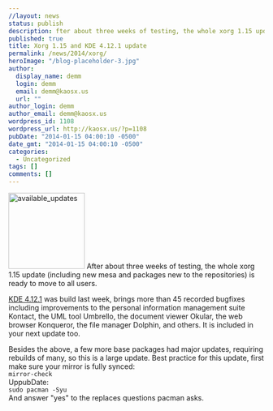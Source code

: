 ```yaml
---
//layout: news
status: publish
description: fter about three weeks of testing, the whole xorg 1.15 update (including new mesa and packages new to the repositories) is ready to move
published: true
title: Xorg 1.15 and KDE 4.12.1 update
permalink: /news/2014/xorg/
heroImage: "/blog-placeholder-3.jpg"
author:
  display_name: demm
  login: demm
  email: demm@kaosx.us
  url: ""
author_login: demm
author_email: demm@kaosx.us
wordpress_id: 1108
wordpress_url: http://kaosx.us/?p=1108
pubDate: "2014-01-15 04:00:10 -0500"
date_gmt: "2014-01-15 04:00:10 -0500"
categories:
  - Uncategorized
tags: []
comments: []
---
```


<p><img src="http://kaosx.us/wp-content/uploads/2014/01/available_updates-150x150.png" alt="available_updates" width="150" height="150" class="alignleft size-thumbnail wp-image-1120" /> After about three weeks of testing, the whole xorg 1.15 update (including new mesa and packages new to the repositories) is ready to move to all users.</p>
<p><a class="fancybox-iframe" href="http://kde.org/announcements/announce-4.12.1.php" title="kde 4.12.1"> KDE 4.12.1</a> was build last week, brings more than 45 recorded bugfixes including improvements to the personal information management suite Kontact, the UML tool Umbrello, the document viewer Okular, the web browser Konqueror, the file manager Dolphin, and others.  It is included in your next update too.</p>
<p>Besides the above, a few more base packages had major updates, requiring rebuilds of many, so this is a large update. Best practice for this update, first make sure your mirror is fully synced:<br />
<code>mirror-check</code><br />
UppubDate:<br />
<code>sudo pacman -Syu</code><br />
And answer "yes" to the replaces questions pacman asks.</p>
